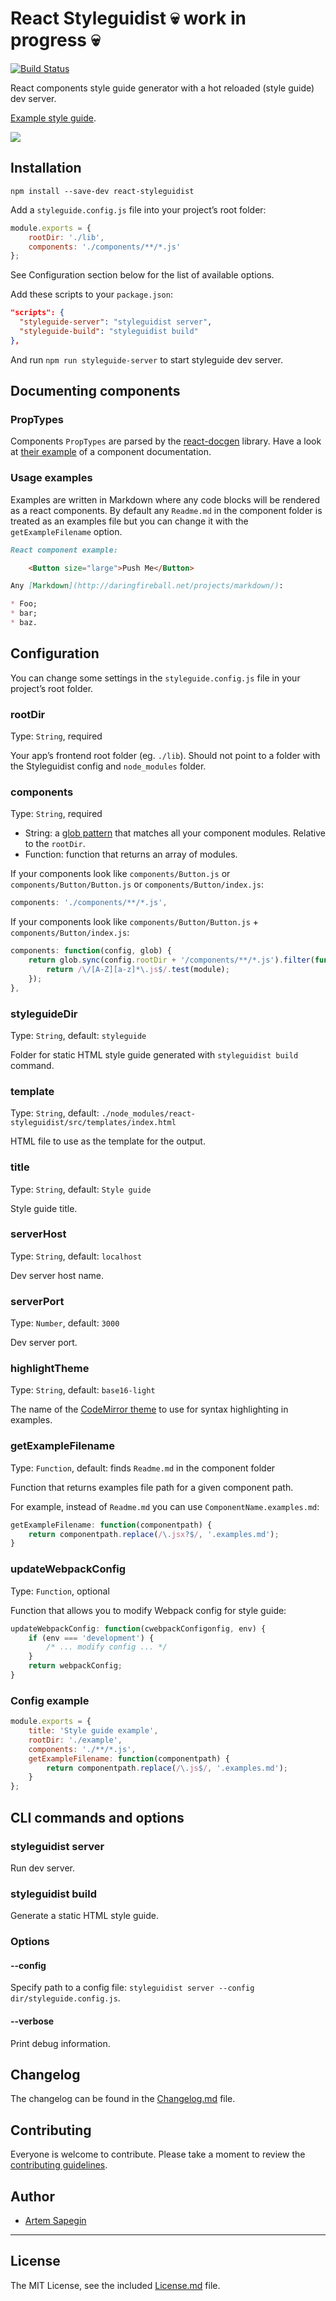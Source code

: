 # React Styleguidist :skull: work in progress :skull:

[![Build Status](https://travis-ci.org/sapegin/react-styleguidist.svg)](https://travis-ci.org/sapegin/react-styleguidist)

React components style guide generator with a hot reloaded (style guide) dev server.

[Example style guide](http://sapegin.github.io/react-styleguidist/).

![](https://s3.amazonaws.com/f.cl.ly/items/3i0E1D1L1c1m1s2G1d0y/Screen%20Recording%202015-09-24%20at%2009.49%20AM.gif)

## Installation

```
npm install --save-dev react-styleguidist
```

Add a `styleguide.config.js` file into your project’s root folder:

```javascript
module.exports = {
	rootDir: './lib',
	components: './components/**/*.js'
};
```

See Configuration section below for the list of available options.

Add these scripts to your `package.json`:

```json
"scripts": {
  "styleguide-server": "styleguidist server",
  "styleguide-build": "styleguidist build"
},
```

And run `npm run styleguide-server` to start styleguide dev server.

## Documenting components

### PropTypes

Components `PropTypes` are parsed by the [react-docgen](https://github.com/reactjs/react-docgen) library. Have a look at [their example](https://github.com/reactjs/react-docgen#example) of a component documentation.

### Usage examples

Examples are written in Markdown where any code blocks will be rendered as a react components. By default any `Readme.md` in the component folder is treated as an examples file but you can change it with the `getExampleFilename` option.

```markdown
React component example:

	<Button size="large">Push Me</Button>

Any [Markdown](http://daringfireball.net/projects/markdown/):

* Foo;
* bar;
* baz.
```

## Configuration

You can change some settings in the `styleguide.config.js` file in your project’s root folder.

### rootDir

Type: `String`, required

Your app’s frontend root folder (eg. `./lib`). Should not point to a folder with the Styleguidist config and `node_modules` folder.

### components

Type: `String`, required

- String: a [glob pattern](https://github.com/isaacs/node-glob#glob-primer) that matches all your component modules. Relative to the `rootDir`.
- Function: function that returns an array of modules.

If your components look like `components/Button.js` or `components/Button/Button.js` or `components/Button/index.js`:

```javascript
components: './components/**/*.js',
```

If your components look like `components/Button/Button.js` + `components/Button/index.js`:

```javascript
components: function(config, glob) {
	return glob.sync(config.rootDir + '/components/**/*.js').filter(function(module) {
		return /\/[A-Z][a-z]*\.js$/.test(module);
	});
},
```

### styleguideDir

Type: `String`, default: `styleguide`

Folder for static HTML style guide generated with `styleguidist build` command.

### template

Type: `String`, default: `./node_modules/react-styleguidist/src/templates/index.html`

HTML file to use as the template for the output.

### title

Type: `String`, default: `Style guide`

Style guide title.

### serverHost

Type: `String`, default: `localhost`

Dev server host name.

### serverPort

Type: `Number`, default: `3000`

Dev server port.

### highlightTheme

Type: `String`, default: `base16-light`

The name of the [CodeMirror theme](http://codemirror.net/demo/theme.html) to use for syntax highlighting in examples.

### getExampleFilename

Type: `Function`, default: finds `Readme.md` in the component folder

Function that returns examples file path for a given component path.

For example, instead of `Readme.md` you can use `ComponentName.examples.md`:

```javascript
getExampleFilename: function(componentpath) {
	return componentpath.replace(/\.jsx?$/, '.examples.md');
}
```

### updateWebpackConfig

Type: `Function`, optional

Function that allows you to modify Webpack config for style guide:

```javascript
updateWebpackConfig: function(cwebpackConfigonfig, env) {
	if (env === 'development') {
		/* ... modify config ... */
	}
	return webpackConfig;
}
```

### Config example

```javascript
module.exports = {
	title: 'Style guide example',
	rootDir: './example',
	components: './**/*.js',
	getExampleFilename: function(componentpath) {
		return componentpath.replace(/\.js$/, '.examples.md');
	}
};
```

## CLI commands and options

### styleguidist server

Run dev server.

### styleguidist build

Generate a static HTML style guide.

### Options

#### --config

Specify path to a config file: `styleguidist server --config dir/styleguide.config.js`.

#### --verbose

Print debug information.

## Changelog

The changelog can be found in the [Changelog.md](Changelog.md) file.

## Contributing

Everyone is welcome to contribute. Please take a moment to review the [contributing guidelines](Contributing.md).

## Author

* [Artem Sapegin](http://sapegin.me)

---

## License

The MIT License, see the included [License.md](License.md) file.
